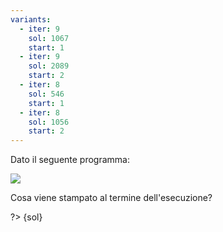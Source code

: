 ```yaml
---
variants:
  - iter: 9
    sol: 1067
    start: 1
  - iter: 9
    sol: 2089
    start: 2
  - iter: 8
    sol: 546
    start: 1
  - iter: 8
    sol: 1056
    start: 2
---
```


Dato il seguente programma:

![](es6-{start}-{iter}.svg?w=206)

Cosa viene stampato al termine dell'esecuzione?

?> {sol}
